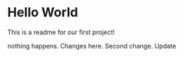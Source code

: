 # Hello World
    
This is a readme for our first project!

nothing happens. Changes here. Second change. Update
